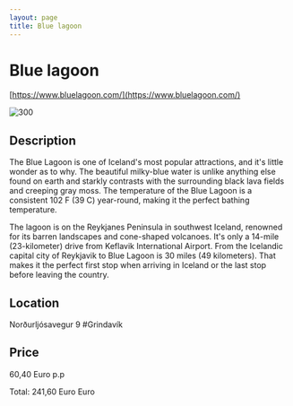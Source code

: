 ```yaml
--- 
layout: page
title: Blue lagoon 
---
```

# Blue lagoon
[https://www.bluelagoon.com/](https://www.bluelagoon.com/)

![300](https://guidetoiceland.imgix.net/740636/x/0/bluel.jpg?auto=format%2Ccompress&crop=faces%2Cedges%2Ccenter&bg=%23fff&fit=crop&q=35&h=776&dpr=1)

## Description
The Blue Lagoon is one of Iceland's most popular attractions, and it's little wonder as to why. The beautiful milky-blue water is unlike anything else found on earth and starkly contrasts with the surrounding black lava fields and creeping gray moss. The temperature of the Blue Lagoon is a consistent 102 F (39 C) year-round, making it the perfect bathing temperature. 

The lagoon is on the Reykjanes Peninsula in southwest Iceland, renowned for its barren landscapes and cone-shaped volcanoes. It's only a 14-mile (23-kilometer) drive from Keflavik International Airport. From the Icelandic capital city of Reykjavik to Blue Lagoon is 30 miles (49 kilometers). That makes it the perfect first stop when arriving in Iceland or the last stop before leaving the country.

## Location
Norðurljósavegur 9 #Grindavík

## Price
60,40 Euro p.p

Total: 241,60 Euro Euro